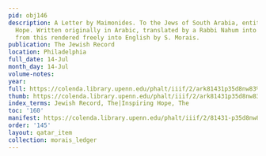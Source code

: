 ```yaml
---
pid: obj146
description: A Letter by Maimonides. To the Jews of South Arabia, entitled The Inspiring
  Hope. Written originally in Arabic, translated by a Rabbi Nahum into Hebrew, and
  from this rendered freely into English by S. Morais.
publication: The Jewish Record
location: Philadelphia
full_date: 14-Jul
month_day: 14-Jul
volume-notes:
year:
full: https://colenda.library.upenn.edu/phalt/iiif/2/ark81431p35d8nw83%2FSHA256E-s7651315--88947c8e41eaef9fba837baab0ca3ce134e0823f7f393a6518ce4824db6b90e4.jpeg/full/3500,/0/default.jpg
thumb: https://colenda.library.upenn.edu/phalt/iiif/2/ark81431p35d8nw83%2FSHA256E-s7651315--88947c8e41eaef9fba837baab0ca3ce134e0823f7f393a6518ce4824db6b90e4.jpeg/full/!200,200/0/default.jpg
index_terms: Jewish Record, The|Inspiring Hope, The
toc: '160'
manifest: https://colenda.library.upenn.edu/phalt/iiif/2/81431-p35d8nw83/manifest
order: '145'
layout: qatar_item
collection: morais_ledger
---
```

